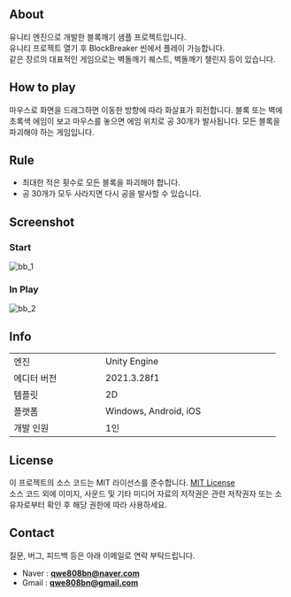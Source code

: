 <!-- https://github.com/TereaGreen -->

## About

유니티 엔진으로 개발한 블록깨기 샘플 프로젝트입니다.
<br>
유니티 프로젝트 열기 후 BlockBreaker 씬에서 플레이 가능합니다.
<br>
같은 장르의 대표적인 게임으로는 벽돌깨기 퀘스트, 벽돌깨기 챌린지 등이 있습니다.

## How to play

마우스로 화면을 드래그하면 이동한 방향에 따라 화살표가 회전합니다. 블록 또는 벽에 초록색 에임이 보고 마우스를 놓으면 에임 위치로 공 30개가 발사됩니다. 모든 블록을 파괴해야 하는 게임입니다.

## Rule

- 최대한 적은 횟수로 모든 블록을 파괴해야 합니다.
- 공 30개가 모두 사라지면 다시 공을 발사할 수 있습니다.

## Screenshot

### Start

![bb_1](https://github.com/TereaGreen/BlockBreaker/assets/80702114/aac44213-96a6-4b7f-ae08-2d11b421c001)

### In Play

![bb_2](https://github.com/TereaGreen/BlockBreaker/assets/80702114/db7b0560-fcea-4bba-b940-ea4dced17739)

## Info

<table>
    <tr>
        <td width="150">엔진</td>
        <td width="300">Unity Engine</td>
    </tr>
    <tr>
        <td>에디터 버전</td>
        <td>2021.3.28f1</td>
    </tr>
    <tr>
        <td>템플릿</td>
        <td>2D</td>
    </tr>
    <tr>
        <td>플랫폼</td>
        <td>Windows, Android, iOS</td>
    </tr>
    <tr>
        <td>개발 인원</td>
        <td>1인</td>
    </tr>
</table>

## License

이 프로젝트의 소스 코드는 MIT 라이선스를 준수합니다. <a href="https://en.wikipedia.org/wiki/MIT_License">MIT License</a>
<br>
소스 코드 외에 이미지, 사운드 및 기타 미디어 자료의 저작권은 관련 저작권자 또는 소유자로부터 확인 후 해당 권한에 따라 사용하세요.

## Contact

질문, 버그, 피드백 등은 아래 이메일로 연락 부탁드립니다.
<br>
- Naver : <b>qwe808bn@naver.com</b>
- Gmail : <b>qwe808bn@gmail.com</b>

